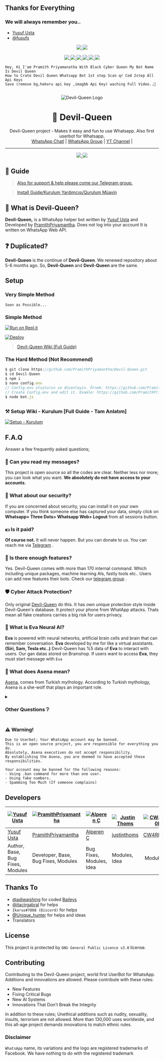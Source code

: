 ## Thanks for Everything 
### We will always remember you..

- [Yusuf Usta](https://github.com/yusufusta)
- [@fusufs](https://t.me/fusufs)

<p align="center">
  <a href="https://github.com/PramithPriyamantha/Devil-Queen/fork">
    <img src="https://img.shields.io/github/forks/PramithPriyamantha/Devil-Queen?label=Fork&style=social">
    
  </a>
  <a href="https://github.com/PramithPriyamantha/Devil-Queen/stargazers">
    <img src="https://img.shields.io/github/stars/PramithPriyamantha/Devil-Queen?style=social">
  </a>
</p>

<p align="center">
  <a href="httsp://github.com/PramithPriyamantha/Devil-Queen">
    <img src="https://img.shields.io/github/repo-size/PramithPriyamantha/Devil-Queen?color=purple&label=Repo%20Size&style=plastic">

  </a>
  <a href="httsp://github.com/PramithPriyamantha/Devil-Queen">
    <img src="https://img.shields.io/codefactor/grade/github/PramithPriyamantha/Devil-Queen?color=purple&label=Code%20Quality&style=plastic">

  </a>
  <a href="https://github.com/PramithPriyamantha/Devil-Queen/blob/master/LICENSE">
    <img src="https://img.shields.io/github/license/PramithPriyamantha/Devil-Queen?color=purple&label=Lisance&style=plastic">

  </a>
  <a href="https://github.com/PramithPriyamantha/Devil-Queen">
    <img src="https://img.shields.io/github/languages/top/PramithPriyamantha/Devil-Queen?color=purple&label=Javascript&style=plastic">

  </a>
  <a href="https://github.com/PramithPriyamantha">
    <img src="https://img.shields.io/static/v1?label=Author&message=Thiccy&color=purple&style=plastic">

  </a>
  <a href="https://t.me/AsenaSupport">
    <img src="https://img.shields.io/badge/Telegram-Asena%20Support-purple&style=plastic">

  </a>
</p>

```
Hey, Hi I'am Pramith Priyamanatha With Black Cyber Queen My Bot Name Is Devil Queen 
How to Crate Devil Queen Whatsapp Bot 1st step Scan qr Cod 2step All Api Keys
Save (remove bg,hekoru api key ,imagbb Api Key) waching Full Video..🙏


```

<div align="center">

  ![Devil-Queen Logo](https://media0.giphy.com/media/WzWhxbIKpCCCYfTS3a/InShot_20220214_172614462.jpg?cid=6c09b952ca458f6d0fdd2de872ae4335ca70b7c23958106f&rid=InShot_20220214_172614462.jpg)

<!---
.mp4 version available on local file
-->

  <h1>🐺 Devil-Queen</h1>
</div>
<p align="center">
    Devil-Queen project - Makes it easy and fun to use Whatsapp. Also first userbot for Whatsapp.
    <br>
        <a href="https://wa.me+94771348017">WhatsApp Chatl</a> |
        <a href="https://chat.whatsapp.com/DJWTYgp1Xkh2YyTiow6fjx">WhatsApp Group</a> |      
        <a href="https://youtube.com/channel/UCwG3SruiA6EHIx4Rgt3CIRg">YT Channel</a> |
    <br>
</p>

----
<p align="center">
  <a href="httsp://github.com/PramithPriyamantha/Devil-Queen">
    <img src="https://img.shields.io/docker/pulls/fusuf/Devil-Queen?style=flat-square&label=Docker+Pulls+(Active+User+Count)">
  </a>
  <a href="httsp://github.com/PramithPriyamantha/Devil-Queen">
    <img src="https://img.shields.io/docker/image-size/fusuf/Devil-Queen?style=flat-square&label=Docker+Image+Size+(Latest+by+Date)">
  </a>
</p>

## 📢 Guide
> [Also for support & help please come our Telegram group.](https://t.me/AsenaSupport)

> [Install Guide/Kurulum Yardımcısı/Qurulum Müavin](https://github.com/PramithPriyamantha/Devil-Queen/wiki)

## 🔎 What is Devil-Queen?
**Devil-Queen,** is a WhatsApp helper bot written by [Yusuf Usta](https://github.com/Quiec) and Developed by [PramithPriyamantha](https://github.com/PramithPriyamantha). Does not log into your account It is written on WhatsApp Web API.

## ❓ Duplicated?
**Devil-Queen** is the continue of **Devil-Queen**. We renewed repository about 5-6 months ago. So, **Devil-Queen** and **Devil-Queen** are the same.

## Setup
### Very Simple Method
`Soon as Possible...`

### Simple Method 

[![Run on Repl.it](https://repl.it/badge/github/PramithPriyamantha/Devil-Queen)](https://repl.it/@PramithPriyamantha/Devil-Queen-QR)

[![Deploy](https://www.herokucdn.com/deploy/button.svg)](https://heroku.com/deploy?template=https://github.com/PramithPriyamantha/Devil-Queen)

> [Devil-Queen Wiki (Full Guide)](https://github.com/PramithPriyamantha/Devil-Queen/wiki) 

### The Hard Method (Not Recommend)
```js
$ git clone https://github.com/PramithPriyamantha/Devil-Queen.git
$ cd Devil-Queen
$ npm i
$ nano config.env
// Config.env oluşturun ve düzenleyin. Örnek: https://github.com/PramithPriyamantha/Devil-Queen/wiki/config.env-Example
// Create Config.env and edit it. Examle: https://github.com/PramithPriyamantha/Devil-Queen/wiki/config.env-Example
$ node bot.js
```

##

### ⚒️ Setup Wiki - Kurulum [Full Guide - Tam Anlatım]
[![Setup - Kurulum](https://img.icons8.com/clouds/190/000000/settings.png)](https://github.com/PramithPriyamantha/Devil-Queen/wiki)

##

## F.A.Q
Answer a few frequently asked questions;
### 💬 Can you read my messages?
This project is open source so all the codes are clear. Neither less nor more; you can look what you want. **We absolutely do not have access to your accounts.**

### 🔐 What about our security?
If you are concerned about security, you can install it on your own computer. If you think someone else has captured your data, simply click on **Whatsapp> Three Dots> Whatsapp Web> Logout** from all sessions button.

### 💵 Is it paid?
**Of course not.** It will never happen. But you can donate to us. You can reach me via [Telegram](https://t.me/fusuf) .

### 🌟 Is there enough features?
Yes. Devil-Queen comes with more than 170 internal command. Which including unique packages, machine learning AIs, fastly tools etc.. Users can add new features their bots. Check our [telegram group](https://t.me/AsenaSupport) .

### 🛡️ Cyber Attack Protection?
Only original [Devil-Queen](https://github.com/PramithPriyamantha/Devil-Queen) do this. It has own unique protection style inside Devil-Queen's database. It protect your phone from WhatApp attacks. Thats mean all fake creations carries a big risk for users privacy.

### 🧠 What is Eva Neural AI?
**Eva** is powered with neural networks, artificial brain cells and brain that can remember conversation. **Eva** developed by me for like a virtual assistants. __(Siri, Sam, Tesla etc..)__ 
Devil-Queen has %5 data of **Eva** to interact with users. Our gan datas stored on Brainshop. If users want to access **Eva**, they must start message with `Eva`

### 🐺 What does Asena mean?
[Asena](https://tr.wikipedia.org/wiki/Asena), comes from Turkish mythology. According to Turkish mythology, Asena is a she-wolf that plays an important role.

<details>
  <summary><h3>Other Questions ❔</h3></summary>

### Data Traffic
Devil-Queen encrypts all datas while sending messages, receiving messages, updates etc. There is no possible memory leaks.

### Changing Branchs on Local Installation
Devil-Queen uses always **master** branch. If users cloned other branches, they can't able to install it.

### How Interp Command Works? 
**.interp** command useful for interpolating low frame rate videos. This system, which is the first in the world, is also seen in Devil-Queen, the world's first UserBot. Basically it superimposes the previous frame and produces new frames to replace blank datas. By doing a simple calculation, If we use **.interp 60** to a 300 frame 10 second video, the output will be about 4000-6000 frame.

### My Bot is Very Slowly, What should I do?
Firstly, you can check your ethernet connection. Your ping, packet loss and bandwidth. Devil-Queen uses phone's ethernet connection (Wi-Fi, Li-Fi, Mobile). So This is not about the Devil-Queen, it's about the device or the internet used.

### Where Can I Find the Number of Users? 
You can look at the values ​​written under our logo above. This value shows the current number of users.

### Should I Trust Other Bots Like Devil-Queen?
This choice is yours, There are a lot of fake bots using our codes. Can be dangerous as they are not official. Moreover, since there is no cyber attack protection in fake bots, the device can be easily accessed whenever any vulnerability is found.

### Why Are Updates Coming Late?
Because I'm the only developer. I need to test every step. I need to check each branch and import it into unique npm package. And I have a social life too :)

### When Will Support Be Cut Off?
When the Devil-Queen learns to solve all its problems by itself. My first goal is to provide this stuff.

</details>

##

### ⚠️ Warning! 
```
Due to Userbot; Your WhatsApp account may be banned.
This is an open source project, you are responsible for everything you do. 
Absolutely, Asena executives do not accept responsibility.
By establishing the Asena, you are deemed to have accepted these responsibilities.

Your account may be banned for the following reasons:
- Using .ban command for more than one user.
- Using fake numbers.
- Spamming Too Much (If someone complains)
```

## Developers

[![Yusuf Usta](https://github.com/yusufusta.png?size=100)](https://www.fusuf.codes) | [![PramithPriyamantha](https://github.com/PramithPriyamantha.png?size=100)](https://github.com/PramithPriyamantha) | [![Alperen Ç](https://github.com/xacnio.png?size=100)](https://github.com/xacnio) | [![Justin Thoms](https://github.com/justinthoms.png?size=80)](https://github.com/justinthoms) | [![CW4RR10R](https://github.com/CW4RR10R.png?size=80)](https://github.com/CW4RR10R)
----|----|----|----|----
[Yusuf Usta](https://t.me/fusufs) | [PramithPriyamantha](https://github.com/PramithPriyamantha) | [Alperen Ç](https://t.me/xacnio) | [justinthoms](https://t.me/Mr_justinthomas) | [CW4RR10R](https://github.com/CW4RR10R)
Author, Base, Bug Fixes, Modules | Developer, Base, Bug Fixes, Modules | Bug Fixes, Modules, Idea | Modules, Idea | Modules

## Thanks To
- [@adiwajshing](https://github.com/adiwajshing) for coded [Baileys](https://github.com/adiwajshing/Baileys) 
- [@itacirgabral](https://github.com/itacirgabral) for helps
- `Ikarus#7808 (Discord)` for helps
- [@Unique_hunter](https://t.me/Unique_hunter) for helps and ideas
- Translators

## License
This project is protected by `GNU General Public Licence v3.0` license.

## Contributing
Contributing to the Devil-Queen project, world first UserBot for WhatsApp. 
Additions and innovations are allowed. Please contribute with these rules:
- New Features 
- Fixing Critical Bugs
- New AI Systems
- Innovations That Don't Break the Integrity

In addition to these rules; Unethical additions such as nudity, sexuality, insults, terrorism are not allowed.
More than 130,000 uses worldwide, and this all-age project demands innovations to match ethnic rules.

### Disclaimer
`WhatsApp` name, its variations and the logo are registered trademarks of Facebook. We have nothing to do with the registered trademark
